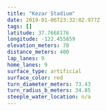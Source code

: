```yaml
---
title: "Kezar Stadium"
date: 2019-01-06T23:32:02.977Z
tags: []
latitude: 37.7668176
longitude: -122.455859
elevation_meters: 78
distance_meters: 400
lap_lanes: 9
home_lanes: 9
surface_type: artificial
surface_color: red
turn_diameter_meters: 73.43
turn_radius_b_meters: 34.85
steeple_water_location: n/a
---
```


